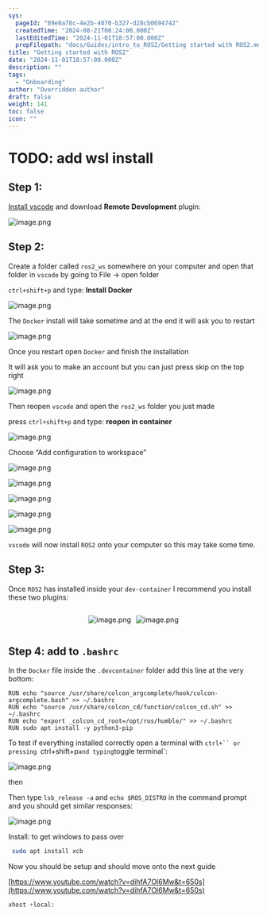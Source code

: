 ```yaml
---
sys:
  pageId: "89e0a78c-4e2b-4070-b327-d28cb0694742"
  createdTime: "2024-08-21T00:24:00.000Z"
  lastEditedTime: "2024-11-01T18:57:00.000Z"
  propFilepath: "docs/Guides/intro_to_ROS2/Getting started with ROS2.md"
title: "Getting started with ROS2"
date: "2024-11-01T18:57:00.000Z"
description: ""
tags:
  - "Onboarding"
author: "Overridden author"
draft: false
weight: 141
toc: false
icon: ""
---
```


# TODO: add wsl install

## Step 1:

[Install vscode](https://code.visualstudio.com/download) and download **Remote Development** plugin:

![image.png](https://prod-files-secure.s3.us-west-2.amazonaws.com/d518164a-d88e-44d1-a4ee-3adb3bd8bce0/efb52993-1881-4a40-b95e-6f020334f022/image.png?X-Amz-Algorithm=AWS4-HMAC-SHA256&X-Amz-Content-Sha256=UNSIGNED-PAYLOAD&X-Amz-Credential=ASIAZI2LB46663ZTTISY%2F20250504%2Fus-west-2%2Fs3%2Faws4_request&X-Amz-Date=20250504T220735Z&X-Amz-Expires=3600&X-Amz-Security-Token=IQoJb3JpZ2luX2VjEHUaCXVzLXdlc3QtMiJHMEUCIDnH5OdzrPXvOc37HNJ43tkm%2B7ocEXJwul%2BiiMYNROkPAiEApLaJAfaapoTj4XPwBqGTl6COexSDRALz%2BcA1IxctElkq%2FwMIHhAAGgw2Mzc0MjMxODM4MDUiDEBEOhgWDoy0e6HPlCrcA4fI7GSDIenT7avD%2BS9MKv1M644IqSg17z7KgsQgz4yM4FNGTZzKBwTQglKiT3uQorCKqDX9r0VlnqpreLNEu3SfpMy9m9OnOlyh69fzsNy%2FrZQAEHRRyKZxIVK%2BOqzOYkyHa9bjQzjZUwPRIPorJcIfK7zeCd8DMoFbnm3Ydbk5tuKrdfUMLONxoVPYEcinfR%2FcVPYY6p4vJKCP2dcrF5uVG104ahrgjJo03oVKjn%2BeBiESg1bzUEdRUi%2B7CRLQjOTAOmSn3ArKgdtSqxK09%2BD3%2F7j3dxBsanbeHBEuYo%2FpzFhz3kXVZDL6ffcNfVucmdNEwj3U3SnJoSkP0aOS8ldmUJeNF1wQ3Rj3ukKzKOCbN43%2FKBEbKhuc%2BTD%2F%2FURGAAJrcL26wZfFQbj3EOtYwC6nSZMNZ9dTEPZy1hLbmJSxOiwX%2BCPQMtPnkqDirRfeOoYTuvfHX81qUtfwqU9ruuvWyNYJ%2FXI%2FDRgJZnSawYBFhi794TSyh1C6gGfh2Eob1MbB1k5hLGMJ4MRtBYID1P6Vdun%2FMz7RoD2300ACXOpajyrCX2mLpcWZEhTJ3KhbnTi4vOQmN%2FbRsAWPWTKSJtHns1r0F5yZe3Of9EXOIZTThdAceeL5umMhPuAPMLOs38AGOqUBrWSk0Ct1TWO%2BmnRl7jsetvvGqfpokCGJCmBVV7IPspLFukZpAqmd1%2BnhNv%2FtRrhKJcGVKPwuG%2FSG9fqhvLtX3gQb6CPUhmqWD15qNKN13x65MQ252UXGDBIGQcj%2Bzgdtk9%2F9HL9uFxjpi55atAypZ%2FzScYf%2FmLLgx4b%2FWQDkfRA5%2BGjdljoAMu4CSDmYRqyomKSjdf9JD1wQ57D22eES7DBoU37L&X-Amz-Signature=bfafe9f68b31d3b2bf7cec89f4e71d32c9af1c5c0abc18a19d60c142b2773a81&X-Amz-SignedHeaders=host&x-id=GetObject)

## Step 2:

Create a folder called `ros2_ws` somewhere on your computer and open that folder in `vscode` by going to File → open folder 

`ctrl+shift+p` and type: **Install Docker**

![image.png](https://prod-files-secure.s3.us-west-2.amazonaws.com/d518164a-d88e-44d1-a4ee-3adb3bd8bce0/2269dc0e-1cd5-47ff-bceb-c04ad9b2eab0/image.png?X-Amz-Algorithm=AWS4-HMAC-SHA256&X-Amz-Content-Sha256=UNSIGNED-PAYLOAD&X-Amz-Credential=ASIAZI2LB46663ZTTISY%2F20250504%2Fus-west-2%2Fs3%2Faws4_request&X-Amz-Date=20250504T220735Z&X-Amz-Expires=3600&X-Amz-Security-Token=IQoJb3JpZ2luX2VjEHUaCXVzLXdlc3QtMiJHMEUCIDnH5OdzrPXvOc37HNJ43tkm%2B7ocEXJwul%2BiiMYNROkPAiEApLaJAfaapoTj4XPwBqGTl6COexSDRALz%2BcA1IxctElkq%2FwMIHhAAGgw2Mzc0MjMxODM4MDUiDEBEOhgWDoy0e6HPlCrcA4fI7GSDIenT7avD%2BS9MKv1M644IqSg17z7KgsQgz4yM4FNGTZzKBwTQglKiT3uQorCKqDX9r0VlnqpreLNEu3SfpMy9m9OnOlyh69fzsNy%2FrZQAEHRRyKZxIVK%2BOqzOYkyHa9bjQzjZUwPRIPorJcIfK7zeCd8DMoFbnm3Ydbk5tuKrdfUMLONxoVPYEcinfR%2FcVPYY6p4vJKCP2dcrF5uVG104ahrgjJo03oVKjn%2BeBiESg1bzUEdRUi%2B7CRLQjOTAOmSn3ArKgdtSqxK09%2BD3%2F7j3dxBsanbeHBEuYo%2FpzFhz3kXVZDL6ffcNfVucmdNEwj3U3SnJoSkP0aOS8ldmUJeNF1wQ3Rj3ukKzKOCbN43%2FKBEbKhuc%2BTD%2F%2FURGAAJrcL26wZfFQbj3EOtYwC6nSZMNZ9dTEPZy1hLbmJSxOiwX%2BCPQMtPnkqDirRfeOoYTuvfHX81qUtfwqU9ruuvWyNYJ%2FXI%2FDRgJZnSawYBFhi794TSyh1C6gGfh2Eob1MbB1k5hLGMJ4MRtBYID1P6Vdun%2FMz7RoD2300ACXOpajyrCX2mLpcWZEhTJ3KhbnTi4vOQmN%2FbRsAWPWTKSJtHns1r0F5yZe3Of9EXOIZTThdAceeL5umMhPuAPMLOs38AGOqUBrWSk0Ct1TWO%2BmnRl7jsetvvGqfpokCGJCmBVV7IPspLFukZpAqmd1%2BnhNv%2FtRrhKJcGVKPwuG%2FSG9fqhvLtX3gQb6CPUhmqWD15qNKN13x65MQ252UXGDBIGQcj%2Bzgdtk9%2F9HL9uFxjpi55atAypZ%2FzScYf%2FmLLgx4b%2FWQDkfRA5%2BGjdljoAMu4CSDmYRqyomKSjdf9JD1wQ57D22eES7DBoU37L&X-Amz-Signature=0c291729fae981e2c4eecc74a9cfe1a3ff3c7cd5c1aa07da4afaa5e10e2a659b&X-Amz-SignedHeaders=host&x-id=GetObject)

The `Docker` install will take sometime and at the end it will ask you to restart

![image.png](https://prod-files-secure.s3.us-west-2.amazonaws.com/d518164a-d88e-44d1-a4ee-3adb3bd8bce0/ed233f78-be33-4b1f-b89c-9c346c0e961e/image.png?X-Amz-Algorithm=AWS4-HMAC-SHA256&X-Amz-Content-Sha256=UNSIGNED-PAYLOAD&X-Amz-Credential=ASIAZI2LB46663ZTTISY%2F20250504%2Fus-west-2%2Fs3%2Faws4_request&X-Amz-Date=20250504T220735Z&X-Amz-Expires=3600&X-Amz-Security-Token=IQoJb3JpZ2luX2VjEHUaCXVzLXdlc3QtMiJHMEUCIDnH5OdzrPXvOc37HNJ43tkm%2B7ocEXJwul%2BiiMYNROkPAiEApLaJAfaapoTj4XPwBqGTl6COexSDRALz%2BcA1IxctElkq%2FwMIHhAAGgw2Mzc0MjMxODM4MDUiDEBEOhgWDoy0e6HPlCrcA4fI7GSDIenT7avD%2BS9MKv1M644IqSg17z7KgsQgz4yM4FNGTZzKBwTQglKiT3uQorCKqDX9r0VlnqpreLNEu3SfpMy9m9OnOlyh69fzsNy%2FrZQAEHRRyKZxIVK%2BOqzOYkyHa9bjQzjZUwPRIPorJcIfK7zeCd8DMoFbnm3Ydbk5tuKrdfUMLONxoVPYEcinfR%2FcVPYY6p4vJKCP2dcrF5uVG104ahrgjJo03oVKjn%2BeBiESg1bzUEdRUi%2B7CRLQjOTAOmSn3ArKgdtSqxK09%2BD3%2F7j3dxBsanbeHBEuYo%2FpzFhz3kXVZDL6ffcNfVucmdNEwj3U3SnJoSkP0aOS8ldmUJeNF1wQ3Rj3ukKzKOCbN43%2FKBEbKhuc%2BTD%2F%2FURGAAJrcL26wZfFQbj3EOtYwC6nSZMNZ9dTEPZy1hLbmJSxOiwX%2BCPQMtPnkqDirRfeOoYTuvfHX81qUtfwqU9ruuvWyNYJ%2FXI%2FDRgJZnSawYBFhi794TSyh1C6gGfh2Eob1MbB1k5hLGMJ4MRtBYID1P6Vdun%2FMz7RoD2300ACXOpajyrCX2mLpcWZEhTJ3KhbnTi4vOQmN%2FbRsAWPWTKSJtHns1r0F5yZe3Of9EXOIZTThdAceeL5umMhPuAPMLOs38AGOqUBrWSk0Ct1TWO%2BmnRl7jsetvvGqfpokCGJCmBVV7IPspLFukZpAqmd1%2BnhNv%2FtRrhKJcGVKPwuG%2FSG9fqhvLtX3gQb6CPUhmqWD15qNKN13x65MQ252UXGDBIGQcj%2Bzgdtk9%2F9HL9uFxjpi55atAypZ%2FzScYf%2FmLLgx4b%2FWQDkfRA5%2BGjdljoAMu4CSDmYRqyomKSjdf9JD1wQ57D22eES7DBoU37L&X-Amz-Signature=ada9b67f42774fe3ac3b0facc94e48b97c07ba69a635e47c418f8e4acf995fac&X-Amz-SignedHeaders=host&x-id=GetObject)

Once you restart open `Docker` and finish the installation

It will ask you to make an account but you can just press skip on the top right

![image.png](https://prod-files-secure.s3.us-west-2.amazonaws.com/d518164a-d88e-44d1-a4ee-3adb3bd8bce0/21010ad9-1659-4fd9-9f59-9932a09b2a3d/image.png?X-Amz-Algorithm=AWS4-HMAC-SHA256&X-Amz-Content-Sha256=UNSIGNED-PAYLOAD&X-Amz-Credential=ASIAZI2LB46663ZTTISY%2F20250504%2Fus-west-2%2Fs3%2Faws4_request&X-Amz-Date=20250504T220735Z&X-Amz-Expires=3600&X-Amz-Security-Token=IQoJb3JpZ2luX2VjEHUaCXVzLXdlc3QtMiJHMEUCIDnH5OdzrPXvOc37HNJ43tkm%2B7ocEXJwul%2BiiMYNROkPAiEApLaJAfaapoTj4XPwBqGTl6COexSDRALz%2BcA1IxctElkq%2FwMIHhAAGgw2Mzc0MjMxODM4MDUiDEBEOhgWDoy0e6HPlCrcA4fI7GSDIenT7avD%2BS9MKv1M644IqSg17z7KgsQgz4yM4FNGTZzKBwTQglKiT3uQorCKqDX9r0VlnqpreLNEu3SfpMy9m9OnOlyh69fzsNy%2FrZQAEHRRyKZxIVK%2BOqzOYkyHa9bjQzjZUwPRIPorJcIfK7zeCd8DMoFbnm3Ydbk5tuKrdfUMLONxoVPYEcinfR%2FcVPYY6p4vJKCP2dcrF5uVG104ahrgjJo03oVKjn%2BeBiESg1bzUEdRUi%2B7CRLQjOTAOmSn3ArKgdtSqxK09%2BD3%2F7j3dxBsanbeHBEuYo%2FpzFhz3kXVZDL6ffcNfVucmdNEwj3U3SnJoSkP0aOS8ldmUJeNF1wQ3Rj3ukKzKOCbN43%2FKBEbKhuc%2BTD%2F%2FURGAAJrcL26wZfFQbj3EOtYwC6nSZMNZ9dTEPZy1hLbmJSxOiwX%2BCPQMtPnkqDirRfeOoYTuvfHX81qUtfwqU9ruuvWyNYJ%2FXI%2FDRgJZnSawYBFhi794TSyh1C6gGfh2Eob1MbB1k5hLGMJ4MRtBYID1P6Vdun%2FMz7RoD2300ACXOpajyrCX2mLpcWZEhTJ3KhbnTi4vOQmN%2FbRsAWPWTKSJtHns1r0F5yZe3Of9EXOIZTThdAceeL5umMhPuAPMLOs38AGOqUBrWSk0Ct1TWO%2BmnRl7jsetvvGqfpokCGJCmBVV7IPspLFukZpAqmd1%2BnhNv%2FtRrhKJcGVKPwuG%2FSG9fqhvLtX3gQb6CPUhmqWD15qNKN13x65MQ252UXGDBIGQcj%2Bzgdtk9%2F9HL9uFxjpi55atAypZ%2FzScYf%2FmLLgx4b%2FWQDkfRA5%2BGjdljoAMu4CSDmYRqyomKSjdf9JD1wQ57D22eES7DBoU37L&X-Amz-Signature=3de7daad3716e1167d6937b9b8036927dca31f2c8a900ffe795e1b64f450b737&X-Amz-SignedHeaders=host&x-id=GetObject)

Then reopen `vscode` and open the `ros2_ws` folder you just made

press `ctrl+shift+p` and type: **reopen in container**

![image.png](https://prod-files-secure.s3.us-west-2.amazonaws.com/d518164a-d88e-44d1-a4ee-3adb3bd8bce0/4e93b8c2-41ad-488c-8095-c74205196118/image.png?X-Amz-Algorithm=AWS4-HMAC-SHA256&X-Amz-Content-Sha256=UNSIGNED-PAYLOAD&X-Amz-Credential=ASIAZI2LB46663ZTTISY%2F20250504%2Fus-west-2%2Fs3%2Faws4_request&X-Amz-Date=20250504T220735Z&X-Amz-Expires=3600&X-Amz-Security-Token=IQoJb3JpZ2luX2VjEHUaCXVzLXdlc3QtMiJHMEUCIDnH5OdzrPXvOc37HNJ43tkm%2B7ocEXJwul%2BiiMYNROkPAiEApLaJAfaapoTj4XPwBqGTl6COexSDRALz%2BcA1IxctElkq%2FwMIHhAAGgw2Mzc0MjMxODM4MDUiDEBEOhgWDoy0e6HPlCrcA4fI7GSDIenT7avD%2BS9MKv1M644IqSg17z7KgsQgz4yM4FNGTZzKBwTQglKiT3uQorCKqDX9r0VlnqpreLNEu3SfpMy9m9OnOlyh69fzsNy%2FrZQAEHRRyKZxIVK%2BOqzOYkyHa9bjQzjZUwPRIPorJcIfK7zeCd8DMoFbnm3Ydbk5tuKrdfUMLONxoVPYEcinfR%2FcVPYY6p4vJKCP2dcrF5uVG104ahrgjJo03oVKjn%2BeBiESg1bzUEdRUi%2B7CRLQjOTAOmSn3ArKgdtSqxK09%2BD3%2F7j3dxBsanbeHBEuYo%2FpzFhz3kXVZDL6ffcNfVucmdNEwj3U3SnJoSkP0aOS8ldmUJeNF1wQ3Rj3ukKzKOCbN43%2FKBEbKhuc%2BTD%2F%2FURGAAJrcL26wZfFQbj3EOtYwC6nSZMNZ9dTEPZy1hLbmJSxOiwX%2BCPQMtPnkqDirRfeOoYTuvfHX81qUtfwqU9ruuvWyNYJ%2FXI%2FDRgJZnSawYBFhi794TSyh1C6gGfh2Eob1MbB1k5hLGMJ4MRtBYID1P6Vdun%2FMz7RoD2300ACXOpajyrCX2mLpcWZEhTJ3KhbnTi4vOQmN%2FbRsAWPWTKSJtHns1r0F5yZe3Of9EXOIZTThdAceeL5umMhPuAPMLOs38AGOqUBrWSk0Ct1TWO%2BmnRl7jsetvvGqfpokCGJCmBVV7IPspLFukZpAqmd1%2BnhNv%2FtRrhKJcGVKPwuG%2FSG9fqhvLtX3gQb6CPUhmqWD15qNKN13x65MQ252UXGDBIGQcj%2Bzgdtk9%2F9HL9uFxjpi55atAypZ%2FzScYf%2FmLLgx4b%2FWQDkfRA5%2BGjdljoAMu4CSDmYRqyomKSjdf9JD1wQ57D22eES7DBoU37L&X-Amz-Signature=089aa306c43c83a9f462923f7177dcbd2024e2cff6efbd5bc2f3c76470ab8ce2&X-Amz-SignedHeaders=host&x-id=GetObject)

Choose “Add configuration to workspace”

![image.png](https://prod-files-secure.s3.us-west-2.amazonaws.com/d518164a-d88e-44d1-a4ee-3adb3bd8bce0/9560b282-5060-4989-ba37-97e7b2c22476/image.png?X-Amz-Algorithm=AWS4-HMAC-SHA256&X-Amz-Content-Sha256=UNSIGNED-PAYLOAD&X-Amz-Credential=ASIAZI2LB46663ZTTISY%2F20250504%2Fus-west-2%2Fs3%2Faws4_request&X-Amz-Date=20250504T220735Z&X-Amz-Expires=3600&X-Amz-Security-Token=IQoJb3JpZ2luX2VjEHUaCXVzLXdlc3QtMiJHMEUCIDnH5OdzrPXvOc37HNJ43tkm%2B7ocEXJwul%2BiiMYNROkPAiEApLaJAfaapoTj4XPwBqGTl6COexSDRALz%2BcA1IxctElkq%2FwMIHhAAGgw2Mzc0MjMxODM4MDUiDEBEOhgWDoy0e6HPlCrcA4fI7GSDIenT7avD%2BS9MKv1M644IqSg17z7KgsQgz4yM4FNGTZzKBwTQglKiT3uQorCKqDX9r0VlnqpreLNEu3SfpMy9m9OnOlyh69fzsNy%2FrZQAEHRRyKZxIVK%2BOqzOYkyHa9bjQzjZUwPRIPorJcIfK7zeCd8DMoFbnm3Ydbk5tuKrdfUMLONxoVPYEcinfR%2FcVPYY6p4vJKCP2dcrF5uVG104ahrgjJo03oVKjn%2BeBiESg1bzUEdRUi%2B7CRLQjOTAOmSn3ArKgdtSqxK09%2BD3%2F7j3dxBsanbeHBEuYo%2FpzFhz3kXVZDL6ffcNfVucmdNEwj3U3SnJoSkP0aOS8ldmUJeNF1wQ3Rj3ukKzKOCbN43%2FKBEbKhuc%2BTD%2F%2FURGAAJrcL26wZfFQbj3EOtYwC6nSZMNZ9dTEPZy1hLbmJSxOiwX%2BCPQMtPnkqDirRfeOoYTuvfHX81qUtfwqU9ruuvWyNYJ%2FXI%2FDRgJZnSawYBFhi794TSyh1C6gGfh2Eob1MbB1k5hLGMJ4MRtBYID1P6Vdun%2FMz7RoD2300ACXOpajyrCX2mLpcWZEhTJ3KhbnTi4vOQmN%2FbRsAWPWTKSJtHns1r0F5yZe3Of9EXOIZTThdAceeL5umMhPuAPMLOs38AGOqUBrWSk0Ct1TWO%2BmnRl7jsetvvGqfpokCGJCmBVV7IPspLFukZpAqmd1%2BnhNv%2FtRrhKJcGVKPwuG%2FSG9fqhvLtX3gQb6CPUhmqWD15qNKN13x65MQ252UXGDBIGQcj%2Bzgdtk9%2F9HL9uFxjpi55atAypZ%2FzScYf%2FmLLgx4b%2FWQDkfRA5%2BGjdljoAMu4CSDmYRqyomKSjdf9JD1wQ57D22eES7DBoU37L&X-Amz-Signature=c17f75231e82a82614bfe66e652cf08fa722f6f5874235b4344c5ce4c936ac3e&X-Amz-SignedHeaders=host&x-id=GetObject)

![image.png](https://prod-files-secure.s3.us-west-2.amazonaws.com/d518164a-d88e-44d1-a4ee-3adb3bd8bce0/2ee63f81-886b-48e8-a553-dc6e5eac99e4/image.png?X-Amz-Algorithm=AWS4-HMAC-SHA256&X-Amz-Content-Sha256=UNSIGNED-PAYLOAD&X-Amz-Credential=ASIAZI2LB46663ZTTISY%2F20250504%2Fus-west-2%2Fs3%2Faws4_request&X-Amz-Date=20250504T220735Z&X-Amz-Expires=3600&X-Amz-Security-Token=IQoJb3JpZ2luX2VjEHUaCXVzLXdlc3QtMiJHMEUCIDnH5OdzrPXvOc37HNJ43tkm%2B7ocEXJwul%2BiiMYNROkPAiEApLaJAfaapoTj4XPwBqGTl6COexSDRALz%2BcA1IxctElkq%2FwMIHhAAGgw2Mzc0MjMxODM4MDUiDEBEOhgWDoy0e6HPlCrcA4fI7GSDIenT7avD%2BS9MKv1M644IqSg17z7KgsQgz4yM4FNGTZzKBwTQglKiT3uQorCKqDX9r0VlnqpreLNEu3SfpMy9m9OnOlyh69fzsNy%2FrZQAEHRRyKZxIVK%2BOqzOYkyHa9bjQzjZUwPRIPorJcIfK7zeCd8DMoFbnm3Ydbk5tuKrdfUMLONxoVPYEcinfR%2FcVPYY6p4vJKCP2dcrF5uVG104ahrgjJo03oVKjn%2BeBiESg1bzUEdRUi%2B7CRLQjOTAOmSn3ArKgdtSqxK09%2BD3%2F7j3dxBsanbeHBEuYo%2FpzFhz3kXVZDL6ffcNfVucmdNEwj3U3SnJoSkP0aOS8ldmUJeNF1wQ3Rj3ukKzKOCbN43%2FKBEbKhuc%2BTD%2F%2FURGAAJrcL26wZfFQbj3EOtYwC6nSZMNZ9dTEPZy1hLbmJSxOiwX%2BCPQMtPnkqDirRfeOoYTuvfHX81qUtfwqU9ruuvWyNYJ%2FXI%2FDRgJZnSawYBFhi794TSyh1C6gGfh2Eob1MbB1k5hLGMJ4MRtBYID1P6Vdun%2FMz7RoD2300ACXOpajyrCX2mLpcWZEhTJ3KhbnTi4vOQmN%2FbRsAWPWTKSJtHns1r0F5yZe3Of9EXOIZTThdAceeL5umMhPuAPMLOs38AGOqUBrWSk0Ct1TWO%2BmnRl7jsetvvGqfpokCGJCmBVV7IPspLFukZpAqmd1%2BnhNv%2FtRrhKJcGVKPwuG%2FSG9fqhvLtX3gQb6CPUhmqWD15qNKN13x65MQ252UXGDBIGQcj%2Bzgdtk9%2F9HL9uFxjpi55atAypZ%2FzScYf%2FmLLgx4b%2FWQDkfRA5%2BGjdljoAMu4CSDmYRqyomKSjdf9JD1wQ57D22eES7DBoU37L&X-Amz-Signature=394c3e5981503e1bd1c8d130b91e503eb89ead2d7d80d1e5f0ec765e7faeff98&X-Amz-SignedHeaders=host&x-id=GetObject)

![image.png](https://prod-files-secure.s3.us-west-2.amazonaws.com/d518164a-d88e-44d1-a4ee-3adb3bd8bce0/ae1580b2-b048-407e-aed9-b584224a7a04/image.png?X-Amz-Algorithm=AWS4-HMAC-SHA256&X-Amz-Content-Sha256=UNSIGNED-PAYLOAD&X-Amz-Credential=ASIAZI2LB46663ZTTISY%2F20250504%2Fus-west-2%2Fs3%2Faws4_request&X-Amz-Date=20250504T220735Z&X-Amz-Expires=3600&X-Amz-Security-Token=IQoJb3JpZ2luX2VjEHUaCXVzLXdlc3QtMiJHMEUCIDnH5OdzrPXvOc37HNJ43tkm%2B7ocEXJwul%2BiiMYNROkPAiEApLaJAfaapoTj4XPwBqGTl6COexSDRALz%2BcA1IxctElkq%2FwMIHhAAGgw2Mzc0MjMxODM4MDUiDEBEOhgWDoy0e6HPlCrcA4fI7GSDIenT7avD%2BS9MKv1M644IqSg17z7KgsQgz4yM4FNGTZzKBwTQglKiT3uQorCKqDX9r0VlnqpreLNEu3SfpMy9m9OnOlyh69fzsNy%2FrZQAEHRRyKZxIVK%2BOqzOYkyHa9bjQzjZUwPRIPorJcIfK7zeCd8DMoFbnm3Ydbk5tuKrdfUMLONxoVPYEcinfR%2FcVPYY6p4vJKCP2dcrF5uVG104ahrgjJo03oVKjn%2BeBiESg1bzUEdRUi%2B7CRLQjOTAOmSn3ArKgdtSqxK09%2BD3%2F7j3dxBsanbeHBEuYo%2FpzFhz3kXVZDL6ffcNfVucmdNEwj3U3SnJoSkP0aOS8ldmUJeNF1wQ3Rj3ukKzKOCbN43%2FKBEbKhuc%2BTD%2F%2FURGAAJrcL26wZfFQbj3EOtYwC6nSZMNZ9dTEPZy1hLbmJSxOiwX%2BCPQMtPnkqDirRfeOoYTuvfHX81qUtfwqU9ruuvWyNYJ%2FXI%2FDRgJZnSawYBFhi794TSyh1C6gGfh2Eob1MbB1k5hLGMJ4MRtBYID1P6Vdun%2FMz7RoD2300ACXOpajyrCX2mLpcWZEhTJ3KhbnTi4vOQmN%2FbRsAWPWTKSJtHns1r0F5yZe3Of9EXOIZTThdAceeL5umMhPuAPMLOs38AGOqUBrWSk0Ct1TWO%2BmnRl7jsetvvGqfpokCGJCmBVV7IPspLFukZpAqmd1%2BnhNv%2FtRrhKJcGVKPwuG%2FSG9fqhvLtX3gQb6CPUhmqWD15qNKN13x65MQ252UXGDBIGQcj%2Bzgdtk9%2F9HL9uFxjpi55atAypZ%2FzScYf%2FmLLgx4b%2FWQDkfRA5%2BGjdljoAMu4CSDmYRqyomKSjdf9JD1wQ57D22eES7DBoU37L&X-Amz-Signature=7fd5830cb62e360c87ca504b9c682cda1bf603d01f3ac7a46170bd6aab03dc99&X-Amz-SignedHeaders=host&x-id=GetObject)

![image.png](https://prod-files-secure.s3.us-west-2.amazonaws.com/d518164a-d88e-44d1-a4ee-3adb3bd8bce0/53255b28-f75e-430f-b9e3-c0ac8577e42b/image.png?X-Amz-Algorithm=AWS4-HMAC-SHA256&X-Amz-Content-Sha256=UNSIGNED-PAYLOAD&X-Amz-Credential=ASIAZI2LB46663ZTTISY%2F20250504%2Fus-west-2%2Fs3%2Faws4_request&X-Amz-Date=20250504T220735Z&X-Amz-Expires=3600&X-Amz-Security-Token=IQoJb3JpZ2luX2VjEHUaCXVzLXdlc3QtMiJHMEUCIDnH5OdzrPXvOc37HNJ43tkm%2B7ocEXJwul%2BiiMYNROkPAiEApLaJAfaapoTj4XPwBqGTl6COexSDRALz%2BcA1IxctElkq%2FwMIHhAAGgw2Mzc0MjMxODM4MDUiDEBEOhgWDoy0e6HPlCrcA4fI7GSDIenT7avD%2BS9MKv1M644IqSg17z7KgsQgz4yM4FNGTZzKBwTQglKiT3uQorCKqDX9r0VlnqpreLNEu3SfpMy9m9OnOlyh69fzsNy%2FrZQAEHRRyKZxIVK%2BOqzOYkyHa9bjQzjZUwPRIPorJcIfK7zeCd8DMoFbnm3Ydbk5tuKrdfUMLONxoVPYEcinfR%2FcVPYY6p4vJKCP2dcrF5uVG104ahrgjJo03oVKjn%2BeBiESg1bzUEdRUi%2B7CRLQjOTAOmSn3ArKgdtSqxK09%2BD3%2F7j3dxBsanbeHBEuYo%2FpzFhz3kXVZDL6ffcNfVucmdNEwj3U3SnJoSkP0aOS8ldmUJeNF1wQ3Rj3ukKzKOCbN43%2FKBEbKhuc%2BTD%2F%2FURGAAJrcL26wZfFQbj3EOtYwC6nSZMNZ9dTEPZy1hLbmJSxOiwX%2BCPQMtPnkqDirRfeOoYTuvfHX81qUtfwqU9ruuvWyNYJ%2FXI%2FDRgJZnSawYBFhi794TSyh1C6gGfh2Eob1MbB1k5hLGMJ4MRtBYID1P6Vdun%2FMz7RoD2300ACXOpajyrCX2mLpcWZEhTJ3KhbnTi4vOQmN%2FbRsAWPWTKSJtHns1r0F5yZe3Of9EXOIZTThdAceeL5umMhPuAPMLOs38AGOqUBrWSk0Ct1TWO%2BmnRl7jsetvvGqfpokCGJCmBVV7IPspLFukZpAqmd1%2BnhNv%2FtRrhKJcGVKPwuG%2FSG9fqhvLtX3gQb6CPUhmqWD15qNKN13x65MQ252UXGDBIGQcj%2Bzgdtk9%2F9HL9uFxjpi55atAypZ%2FzScYf%2FmLLgx4b%2FWQDkfRA5%2BGjdljoAMu4CSDmYRqyomKSjdf9JD1wQ57D22eES7DBoU37L&X-Amz-Signature=e173dd4186ce51426479e43245677f6a64017f5872249da9c82a676ba70423dd&X-Amz-SignedHeaders=host&x-id=GetObject)

![image.png](https://prod-files-secure.s3.us-west-2.amazonaws.com/d518164a-d88e-44d1-a4ee-3adb3bd8bce0/7c562767-5af9-4ffb-97d1-327bcdf4ee00/image.png?X-Amz-Algorithm=AWS4-HMAC-SHA256&X-Amz-Content-Sha256=UNSIGNED-PAYLOAD&X-Amz-Credential=ASIAZI2LB46663ZTTISY%2F20250504%2Fus-west-2%2Fs3%2Faws4_request&X-Amz-Date=20250504T220735Z&X-Amz-Expires=3600&X-Amz-Security-Token=IQoJb3JpZ2luX2VjEHUaCXVzLXdlc3QtMiJHMEUCIDnH5OdzrPXvOc37HNJ43tkm%2B7ocEXJwul%2BiiMYNROkPAiEApLaJAfaapoTj4XPwBqGTl6COexSDRALz%2BcA1IxctElkq%2FwMIHhAAGgw2Mzc0MjMxODM4MDUiDEBEOhgWDoy0e6HPlCrcA4fI7GSDIenT7avD%2BS9MKv1M644IqSg17z7KgsQgz4yM4FNGTZzKBwTQglKiT3uQorCKqDX9r0VlnqpreLNEu3SfpMy9m9OnOlyh69fzsNy%2FrZQAEHRRyKZxIVK%2BOqzOYkyHa9bjQzjZUwPRIPorJcIfK7zeCd8DMoFbnm3Ydbk5tuKrdfUMLONxoVPYEcinfR%2FcVPYY6p4vJKCP2dcrF5uVG104ahrgjJo03oVKjn%2BeBiESg1bzUEdRUi%2B7CRLQjOTAOmSn3ArKgdtSqxK09%2BD3%2F7j3dxBsanbeHBEuYo%2FpzFhz3kXVZDL6ffcNfVucmdNEwj3U3SnJoSkP0aOS8ldmUJeNF1wQ3Rj3ukKzKOCbN43%2FKBEbKhuc%2BTD%2F%2FURGAAJrcL26wZfFQbj3EOtYwC6nSZMNZ9dTEPZy1hLbmJSxOiwX%2BCPQMtPnkqDirRfeOoYTuvfHX81qUtfwqU9ruuvWyNYJ%2FXI%2FDRgJZnSawYBFhi794TSyh1C6gGfh2Eob1MbB1k5hLGMJ4MRtBYID1P6Vdun%2FMz7RoD2300ACXOpajyrCX2mLpcWZEhTJ3KhbnTi4vOQmN%2FbRsAWPWTKSJtHns1r0F5yZe3Of9EXOIZTThdAceeL5umMhPuAPMLOs38AGOqUBrWSk0Ct1TWO%2BmnRl7jsetvvGqfpokCGJCmBVV7IPspLFukZpAqmd1%2BnhNv%2FtRrhKJcGVKPwuG%2FSG9fqhvLtX3gQb6CPUhmqWD15qNKN13x65MQ252UXGDBIGQcj%2Bzgdtk9%2F9HL9uFxjpi55atAypZ%2FzScYf%2FmLLgx4b%2FWQDkfRA5%2BGjdljoAMu4CSDmYRqyomKSjdf9JD1wQ57D22eES7DBoU37L&X-Amz-Signature=d8f0b5ab0f19a80e78717bc8eab3fd7b028bb69a74b0a6c25957c6003acad359&X-Amz-SignedHeaders=host&x-id=GetObject)

`vscode` will now install `ROS2` onto your computer so this may take some time.

## Step 3:

Once `ROS2` has installed inside your `dev-container` I recommend you install these two plugins:

<div style="display: flex;flex-direction: row; column-gap:10px; max-width: 630px;justify-content: center;">
<div>

![image.png](https://prod-files-secure.s3.us-west-2.amazonaws.com/d518164a-d88e-44d1-a4ee-3adb3bd8bce0/3fc3d550-5a54-4ba1-ba6b-faa01cdb7369/image.png?X-Amz-Algorithm=AWS4-HMAC-SHA256&X-Amz-Content-Sha256=UNSIGNED-PAYLOAD&X-Amz-Credential=ASIAZI2LB4667ER6YERK%2F20250504%2Fus-west-2%2Fs3%2Faws4_request&X-Amz-Date=20250504T220739Z&X-Amz-Expires=3600&X-Amz-Security-Token=IQoJb3JpZ2luX2VjEHUaCXVzLXdlc3QtMiJHMEUCIQCJ5PcJkmu3etQhmeUXk74MwSIT%2BVPgQJNCcSXre30j9QIgTKg71dcYVPBxXyZBYgwrMxQ04G1%2BpeWws3mNcC%2FgPGMq%2FwMIHhAAGgw2Mzc0MjMxODM4MDUiDA%2FNlDHwAAT%2FR11SHSrcA0Z2Y4%2BR2wlnj5g6gYfkjf5fALKULb7vgJ9kOa%2FmJg2neuegIUFseeM7Td8VN9mzu392wiYOAo2XCX7XOkXNN32QvBsuz6lSFRTorcFxfpGuyQFm81AsqIHHuoMXld%2BITiWfKf4yWgrvnHF7OJ3jCIUy0g1jXdVzQ9MfES8bonL7HP8ZieAytE8tinICYpiA%2FHCQ6%2BQBGaAksgd7MN8iWeiDPeq1kCr6MNn2kBUdeh0cRBc5GIdAKdh1PVdsab5mDhKkuhPygVRUGJsbIjLuBHTxPsEHhNggP86HarPPPa271aNUKC3m6t5gyacFt7ciHbALQKcWWgEYTJPslcz04aotb9gODwDDqGCcZxuT2CIFmhYjil3xvH4%2B3E5dviOXElK404%2F%2FCU7zI8TkscQTrU9UzgsJ703qatnCLWLRK189P%2FWlzGleQyQigYzayLX29DfA7fHn4QUzgtEMVVe0AMmxpkbrr%2FeHOhsIjHz1%2BYpH71R3mQbPLXIyGGL7%2BY%2FP2FURCF68cCXHNxPY%2BZyesI%2BzivcD%2B2ZRPMPzi2ITfcyQgWpe8yIS0AemynmNE5Eie%2FgGfsawKhgQzXPGnx%2BTbOWWhuqz%2B9E2jH%2FbHYG%2Bf6bzfQmCJfFyjwBKbDu0MPas38AGOqUBE15kOd934O8BgL2pyBF2FnBP4dHG%2FgqpsQDaUYR4UwXUIahLzRoSY%2F89SH3Ii9qNF5vHIy%2FjIAmvmay81WV5zVUJqwMzZIHdGYE10OIOJFsEoC78qbWRUWNdUCzGRlJb8AHc%2Bvf%2F2zXCY0SkpHN%2BzX4Pbj5%2FrkJwPcuzuG64IKiNC66tIiEVxUzdqIoKv8GqssBp8eSiwPRbnkdE7zHcUSy%2BV3Fi&X-Amz-Signature=793df4e18288ce75364922e929fe66068a840544b2e623c3aaff23bc0b463a99&X-Amz-SignedHeaders=host&x-id=GetObject)

</div>
<div>

![image.png](https://prod-files-secure.s3.us-west-2.amazonaws.com/d518164a-d88e-44d1-a4ee-3adb3bd8bce0/d994cc66-13c2-4093-a5a3-f84cf4601a82/image.png?X-Amz-Algorithm=AWS4-HMAC-SHA256&X-Amz-Content-Sha256=UNSIGNED-PAYLOAD&X-Amz-Credential=ASIAZI2LB4663HCIRVX2%2F20250504%2Fus-west-2%2Fs3%2Faws4_request&X-Amz-Date=20250504T220739Z&X-Amz-Expires=3600&X-Amz-Security-Token=IQoJb3JpZ2luX2VjEHUaCXVzLXdlc3QtMiJIMEYCIQCdGCC5GOi8TXnjEcJebEpj%2BrsQusP7Vi2nY7DBSC4WYwIhAN4R70UF4advhaJgpxOEjf3GVBRbADhJLdvkCKDMuo3iKv8DCB4QABoMNjM3NDIzMTgzODA1IgwznGIMVUwiHcGP3JYq3APRRdprKhtip5i%2FLG06DzhfrXcF48biPPzjPuaEkYRSIC0zK2cnLhQA1acXiodTVloebawAILagfDCZNiLffU1pIrLa8WNTB8PRoMIZS85AxtppV0NbpeAYqeaGzlAU8uYuqgc4WDLSA%2B90DrPt1DMojo5Xitt%2FUXQMtvffSTNnBf1dcOnNUN3MmnmKzv8lAUha3dQ%2B5hDsVkUV%2FXOyoH%2BKZS7t35jZAMiXX1zw%2BRBJ36hqyM22KX%2FMu6HBYEoK%2FHxIr%2BhLQ0ZkP%2B5XkCfMhujHXhLp9RSFfGR83nAGecTFJgGt6quXzEf0HDTA3cnJycUdUHdCyoyA0%2BLFUDHiyWHJpo8ZWB53RNwhhZMVRCkjGUgoLIyntD0bj5FxZG91i%2BW1Zp%2FtDXl1EnjAk%2FEx%2F4zUb0d1COq35L%2FWHlu0flLoex3V8EBO4k3pnj1sP8RCOPaDbWwBPJ4azPx0P%2FfXfl939YeDuRxb1dzNHZa9bG20u%2FaZxUv9Bg8JoKDP52xVRING3wfcd0afk5A3l1hCHInkgyv7NcmIr2hsoecmUFnHW7MFHsHY0FxCpb5tLbMeKJYk4zPLK%2F6JK6hIMDmR%2B7Rqch3vOd%2FLFOlw6dl4%2FpGr%2F%2FVWUcN1nkoCJpNn0TDdrN%2FABjqkAVdfpCyf8YL61C80C%2BGQ8NghqbMifyIyC7MeGwynrJvcQit3JF%2Byj4mQSpUrRCiL7yVLtg%2FwTAENY%2FZ89Mp5vBkIqXaXXKEdqwbe1OeyQiPIFbDZ2g5zN%2BzQ7CBw77tMqTT6mxqDsdLiZFZLMnwal8qBwg%2FWlGWtgzbMGrbQ1MbFAxYorwmLVMtVK6RjomJ97NQAiXzSjmLYo%2F9SZor%2BpMkMIzB3&X-Amz-Signature=20f10ec04807db949f1956f469d8c3cd34004f80a46bb968cfc170020b2e4197&X-Amz-SignedHeaders=host&x-id=GetObject)

</div>
</div>

## Step 4: add to `.bashrc`

In the `Docker` file inside the `.devcontainer` folder add this line at the very bottom: 

```docker
RUN echo "source /usr/share/colcon_argcomplete/hook/colcon-argcomplete.bash" >> ~/.bashrc
RUN echo "source /usr/share/colcon_cd/function/colcon_cd.sh" >> ~/.bashrc
RUN echo "export _colcon_cd_root=/opt/ros/humble/" >> ~/.bashrc
RUN sudo apt install -y python3-pip 
```

To test if everything installed correctly open a terminal with `ctrl+`` or pressing `ctrl+shift+p` and typing `toggle terminal`:

![image.png](https://prod-files-secure.s3.us-west-2.amazonaws.com/d518164a-d88e-44d1-a4ee-3adb3bd8bce0/6a4943d8-b04e-4c02-9a58-775f3384d1a5/image.png?X-Amz-Algorithm=AWS4-HMAC-SHA256&X-Amz-Content-Sha256=UNSIGNED-PAYLOAD&X-Amz-Credential=ASIAZI2LB46663ZTTISY%2F20250504%2Fus-west-2%2Fs3%2Faws4_request&X-Amz-Date=20250504T220735Z&X-Amz-Expires=3600&X-Amz-Security-Token=IQoJb3JpZ2luX2VjEHUaCXVzLXdlc3QtMiJHMEUCIDnH5OdzrPXvOc37HNJ43tkm%2B7ocEXJwul%2BiiMYNROkPAiEApLaJAfaapoTj4XPwBqGTl6COexSDRALz%2BcA1IxctElkq%2FwMIHhAAGgw2Mzc0MjMxODM4MDUiDEBEOhgWDoy0e6HPlCrcA4fI7GSDIenT7avD%2BS9MKv1M644IqSg17z7KgsQgz4yM4FNGTZzKBwTQglKiT3uQorCKqDX9r0VlnqpreLNEu3SfpMy9m9OnOlyh69fzsNy%2FrZQAEHRRyKZxIVK%2BOqzOYkyHa9bjQzjZUwPRIPorJcIfK7zeCd8DMoFbnm3Ydbk5tuKrdfUMLONxoVPYEcinfR%2FcVPYY6p4vJKCP2dcrF5uVG104ahrgjJo03oVKjn%2BeBiESg1bzUEdRUi%2B7CRLQjOTAOmSn3ArKgdtSqxK09%2BD3%2F7j3dxBsanbeHBEuYo%2FpzFhz3kXVZDL6ffcNfVucmdNEwj3U3SnJoSkP0aOS8ldmUJeNF1wQ3Rj3ukKzKOCbN43%2FKBEbKhuc%2BTD%2F%2FURGAAJrcL26wZfFQbj3EOtYwC6nSZMNZ9dTEPZy1hLbmJSxOiwX%2BCPQMtPnkqDirRfeOoYTuvfHX81qUtfwqU9ruuvWyNYJ%2FXI%2FDRgJZnSawYBFhi794TSyh1C6gGfh2Eob1MbB1k5hLGMJ4MRtBYID1P6Vdun%2FMz7RoD2300ACXOpajyrCX2mLpcWZEhTJ3KhbnTi4vOQmN%2FbRsAWPWTKSJtHns1r0F5yZe3Of9EXOIZTThdAceeL5umMhPuAPMLOs38AGOqUBrWSk0Ct1TWO%2BmnRl7jsetvvGqfpokCGJCmBVV7IPspLFukZpAqmd1%2BnhNv%2FtRrhKJcGVKPwuG%2FSG9fqhvLtX3gQb6CPUhmqWD15qNKN13x65MQ252UXGDBIGQcj%2Bzgdtk9%2F9HL9uFxjpi55atAypZ%2FzScYf%2FmLLgx4b%2FWQDkfRA5%2BGjdljoAMu4CSDmYRqyomKSjdf9JD1wQ57D22eES7DBoU37L&X-Amz-Signature=a9996b748b58bedc5e0506f9308ba2743f7d899f9883d3a818fa9add6ca6a631&X-Amz-SignedHeaders=host&x-id=GetObject)

then 

Then type `lsb_release -a` and `echo $ROS_DISTRO` in the command prompt and you should get similar responses:

![image.png](https://prod-files-secure.s3.us-west-2.amazonaws.com/d518164a-d88e-44d1-a4ee-3adb3bd8bce0/3e635dec-a805-4e85-8b9e-d000e5b71a4e/image.png?X-Amz-Algorithm=AWS4-HMAC-SHA256&X-Amz-Content-Sha256=UNSIGNED-PAYLOAD&X-Amz-Credential=ASIAZI2LB46663ZTTISY%2F20250504%2Fus-west-2%2Fs3%2Faws4_request&X-Amz-Date=20250504T220735Z&X-Amz-Expires=3600&X-Amz-Security-Token=IQoJb3JpZ2luX2VjEHUaCXVzLXdlc3QtMiJHMEUCIDnH5OdzrPXvOc37HNJ43tkm%2B7ocEXJwul%2BiiMYNROkPAiEApLaJAfaapoTj4XPwBqGTl6COexSDRALz%2BcA1IxctElkq%2FwMIHhAAGgw2Mzc0MjMxODM4MDUiDEBEOhgWDoy0e6HPlCrcA4fI7GSDIenT7avD%2BS9MKv1M644IqSg17z7KgsQgz4yM4FNGTZzKBwTQglKiT3uQorCKqDX9r0VlnqpreLNEu3SfpMy9m9OnOlyh69fzsNy%2FrZQAEHRRyKZxIVK%2BOqzOYkyHa9bjQzjZUwPRIPorJcIfK7zeCd8DMoFbnm3Ydbk5tuKrdfUMLONxoVPYEcinfR%2FcVPYY6p4vJKCP2dcrF5uVG104ahrgjJo03oVKjn%2BeBiESg1bzUEdRUi%2B7CRLQjOTAOmSn3ArKgdtSqxK09%2BD3%2F7j3dxBsanbeHBEuYo%2FpzFhz3kXVZDL6ffcNfVucmdNEwj3U3SnJoSkP0aOS8ldmUJeNF1wQ3Rj3ukKzKOCbN43%2FKBEbKhuc%2BTD%2F%2FURGAAJrcL26wZfFQbj3EOtYwC6nSZMNZ9dTEPZy1hLbmJSxOiwX%2BCPQMtPnkqDirRfeOoYTuvfHX81qUtfwqU9ruuvWyNYJ%2FXI%2FDRgJZnSawYBFhi794TSyh1C6gGfh2Eob1MbB1k5hLGMJ4MRtBYID1P6Vdun%2FMz7RoD2300ACXOpajyrCX2mLpcWZEhTJ3KhbnTi4vOQmN%2FbRsAWPWTKSJtHns1r0F5yZe3Of9EXOIZTThdAceeL5umMhPuAPMLOs38AGOqUBrWSk0Ct1TWO%2BmnRl7jsetvvGqfpokCGJCmBVV7IPspLFukZpAqmd1%2BnhNv%2FtRrhKJcGVKPwuG%2FSG9fqhvLtX3gQb6CPUhmqWD15qNKN13x65MQ252UXGDBIGQcj%2Bzgdtk9%2F9HL9uFxjpi55atAypZ%2FzScYf%2FmLLgx4b%2FWQDkfRA5%2BGjdljoAMu4CSDmYRqyomKSjdf9JD1wQ57D22eES7DBoU37L&X-Amz-Signature=76dfe3e4170b19df4674e0370d5e8ae09bd8a359fdb07ffa6a2ce9ed7f9ae332&X-Amz-SignedHeaders=host&x-id=GetObject)

Install:  to get windows to pass over

```bash
 sudo apt install xcb
```

Now you should be setup and should move onto the next guide 

[https://www.youtube.com/watch?v=dihfA7Ol6Mw&t=650s](https://www.youtube.com/watch?v=dihfA7Ol6Mw&t=650s)

```python
xhost +local:
```
